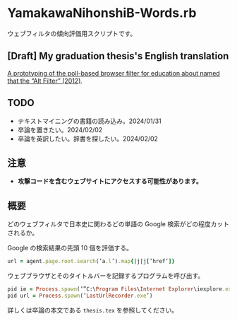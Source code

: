 # YamakawaNihonshiB-Words.rb
ウェブフィルタの傾向評価用スクリプトです。

## [Draft] My graduation thesis's English translation 
[A prototyping of the poll-based browser filter for education about named that the “Alt Filter” (2012)](https://docs.google.com/document/d/1Xoy2sQM66y1-8d0a86DIDpWHxMtv5camqgo_8Y0-TnA/edit?usp=drivesdk).

## TODO
- テキストマイニングの書籍の読み込み。2024/01/31
- 卒論を置きたい。2024/02/02
- 卒論を英訳したい。辞書を探したい。2024/02/02

## 注意
- **攻撃コードを含むウェブサイトにアクセスする可能性があります。**

## 概要
どのウェブフィルタで日本史に関わるどの単語の Google 検索がどの程度カットされるか。

Google の検索結果の先頭 10 個を評価する。
```ruby
url = agent.page.root.search(’a.l’).map{|j|j[’href’]}
```
ウェブブラウザとそのタイトルバーを記録するプログラムを呼び出す。
```ruby
pid ie = Process.spawn(’”C:\Program Files\Internet Explorer\iexplore.exe”’ + ’ ”’ + row temp + ’”’)
pid url = Process.spawn(’LastUrlRecorder.exe’)
```
詳しくは卒論の本文である ```thesis.tex``` を参照してください。



